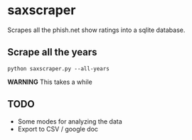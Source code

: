 saxscraper
==========

Scrapes all the phish.net show ratings into a sqlite database.

## Scrape all the years
```
python saxscraper.py --all-years
```

**WARNING** This takes a while

## TODO
* Some modes for analyzing the data
* Export to CSV / google doc
